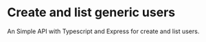 # Create and list generic users
An Simple API with Typescript and Express for create and list users.
